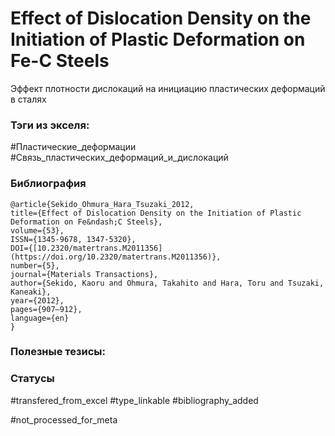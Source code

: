 # Effect of Dislocation Density on the Initiation of Plastic Deformation on Fe-C Steels

Эффект плотности дислокаций на инициацию пластических деформаций в сталях

### Тэги из экселя:
#Пластические_деформации
#Связь_пластических_деформаций_и_дислокаций 

### Библиография
```
@article{Sekido_Ohmura_Hara_Tsuzaki_2012,
title={Effect of Dislocation Density on the Initiation of Plastic Deformation on Fe&ndash;C Steels},
volume={53},
ISSN={1345-9678, 1347-5320},
DOI={[10.2320/matertrans.M2011356](https://doi.org/10.2320/matertrans.M2011356)},
number={5},
journal={Materials Transactions},
author={Sekido, Kaoru and Ohmura, Takahito and Hara, Toru and Tsuzaki, Kaneaki},
year={2012},
pages={907–912},
language={en}
}
```

### Полезные тезисы:

### Статусы
#transfered_from_excel 
#type_linkable 
#bibliography_added

#not_processed_for_meta

